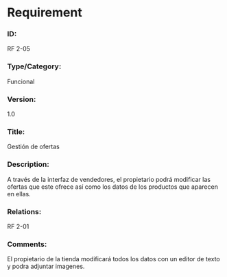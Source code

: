 # Requirement

### ID:

RF 2-05

### Type/Category:

Funcional

### Version:

1.0

### Title:

Gestión de ofertas

### Description:

A través de la interfaz de vendedores, el propietario podrá modificar las ofertas que este ofrece así como los datos de los productos que aparecen en ellas.

### Relations:

RF 2-01

### Comments:

El propietario de la tienda modificará todos los datos con un editor de texto y podra adjuntar imagenes.
